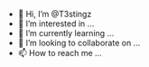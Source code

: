 - 👋 Hi, I’m @T3stingz
- 👀 I’m interested in ...
- 🌱 I’m currently learning ...
- 💞️ I’m looking to collaborate on ...
- 📫 How to reach me ...

<!---
T3stingz/T3stingz is a ✨ special ✨ repository because its `README.md` (this file) appears on your GitHub profile.
You can click the Preview link to take a look at your changes.

AUTOMEX
ADLAB\userdev:Password123.
--->
